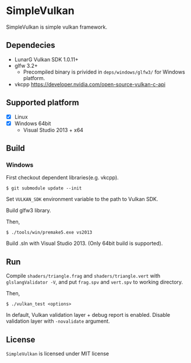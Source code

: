 # SimpleVulkan

SimpleVulkan is simple vulkan framework.  

## Dependecies

* LunarG Vulkan SDK 1.0.11+
* glfw 3.2+
  * Precompiled binary is privided in `deps/windows/glfw3/` for Windows platform.
* vkcpp <https://developer.nvidia.com/open-source-vulkan-c-api>

## Supported platform

* [x] Linux
* [x] Windows 64bit
  * Visual Studio 2013 + x64

## Build

### Windows

First checkout dependent libraries(e.g. vkcpp).

    $ git submodule update --init

Set `VULKAN_SDK` environment variable to the path to Vulkan SDK.

Build glfw3 library.

Then,

    $ ./tools/win/premake5.exe vs2013

Build .sln with Visual Studio 2013.
(Only 64bit build is supported).

## Run

Compile `shaders/triangle.frag` and `shaders/triangle.vert` with `glslangValidator -V`, and put `frag.spv` and `vert.spv` to working directory.

Then,

    $ ./vulkan_test <options>

In default, Vulkan validation layer + debug report is enabled. Disable validation layer with `-novalidate` argument.

## License

`SimpleVulkan` is licensed under MIT license

